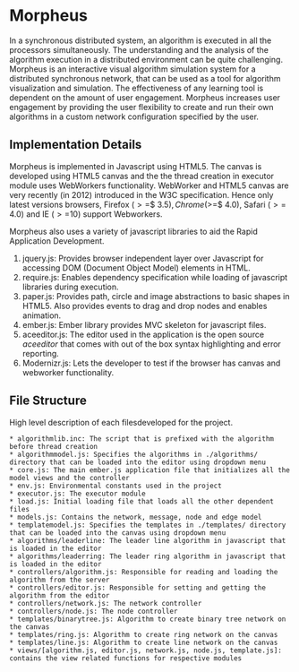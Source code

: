 Morpheus
========

In a synchronous distributed system, an algorithm is executed in all the processors simultaneously. The understanding  and the analysis of the algorithm execution in a distributed environment can be quite challenging. Morpheus is an interactive visual algorithm simulation system for a distributed synchronous network, that can be used as a tool for algorithm visualization and simulation. The effectiveness of any learning tool is dependent on the amount of user engagement. Morpheus increases user engagement by providing the user flexibility to create and run their own algorithms in a custom network configuration specified by the user. 

Implementation Details
----------------------

Morpheus is implemented  in Javascript using HTML5. The canvas is developed using HTML5 canvas and the the thread creation in executor module uses WebWorkers functionality. WebWorker and HTML5 canvas are very recently (in 2012) introduced in the W3C specification. Hence only latest versions browsers, Firefox ($>=$$ 3.5)$, Chrome ($>=$ 4.0), Safari ($>=$ 4.0) and IE ($>=$10) support Webworkers.

Morpheus also uses a variety of javascript libraries to aid the Rapid Application Development.

1. jquery.js: Provides browser independent layer over Javascript for accessing DOM (Document Object Model) elements in HTML.
2. require.js: Enables dependency specification while loading of javascript libraries during execution.
3. paper.js: Provides path, circle and image abstractions to basic shapes in HTML5. Also provides events to drag and drop nodes and enables animation.
4. ember.js: Ember library provides MVC skeleton for javascript files.
5. aceeditor.js: The editor used in the application is the open source $aceeditor$ that comes with out of the box syntax highlighting and error reporting.
6. Modernizr.js: Lets the developer to test if the browser has canvas and webworker functionality.


File Structure
--------------

High level description of each filesdeveloped for the project.

    * algorithmlib.inc: The script that is prefixed with the algorithm before thread creation
    * algorithmmodel.js: Specifies the algorithms in ./algorithms/ directory that can be loaded into the editor using dropdown menu
    * core.js: The main ember.js application file that initializes all the model views and the controller
    * env.js: Environmental constants used in the project
    * executor.js: The executor module
    * load.js: Initial loading file that loads all the other dependent files
    * models.js: Contains the network, message, node and edge model
    * templatemodel.js: Specifies the templates in ./templates/ directory that can be loaded into the canvas using dropdown menu
    * algorithms/leaderline: The leader line algorithm in javascript that is loaded in the editor
    * algorithms/leaderring: The leader ring algorithm in javascript that is loaded in the editor
    * controllers/algorithm.js: Responsible for reading and loading the algorithm from the server
    * controllers/editor.js: Responsible for setting and getting the algorithm from the editor
    * controllers/network.js: The network controller
    * controllers/node.js: The node controller
    * templates/binarytree.js: Algorithm to create binary tree network on the canvas
    * templates/ring.js: Algorithm to create ring network on the canvas
    * templates/line.js: Algorithm to create line network on the canvas
    * views/[algorithm.js, editor.js, network.js, node.js, template.js]: contains the view related functions for respective modules


